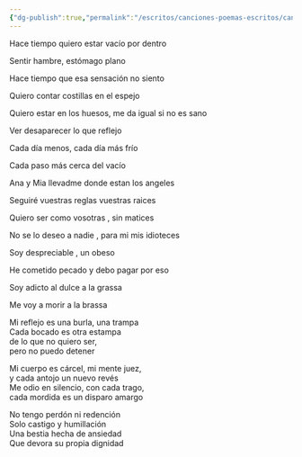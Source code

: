 ```yaml
---
{"dg-publish":true,"permalink":"/escritos/canciones-poemas-escritos/canciones-poemas-escritos/escapulas/"}
---
```


Hace tiempo quiero estar vacío por dentro

Sentir hambre, estómago plano

Hace tiempo que esa sensación no siento

Quiero contar costillas en el espejo

  

Quiero estar en los huesos, me da igual si no es sano

Ver desaparecer lo que reflejo

Cada día menos, cada día más frío

Cada paso más cerca del vacío

  

Ana y Mia llevadme donde estan los angeles

Seguiré vuestras reglas vuestras raices

Quiero ser como vosotras , sin matices

No se lo deseo a nadie , para mi mis idioteces  
  
Soy despreciable , un obeso

He cometido pecado y debo pagar por eso

Soy adicto al dulce a la grassa

Me voy a morir a la brassa

  

Mi reflejo es una burla, una trampa  
Cada bocado es otra estampa  
de lo que no quiero ser,  
pero no puedo detener

  

Mi cuerpo es cárcel, mi mente juez,  
y cada antojo un nuevo revés  
Me odio en silencio, con cada trago,  
cada mordida es un disparo amargo

  

No tengo perdón ni redención  
Solo castigo y humillación  
Una bestia hecha de ansiedad  
Que devora su propia dignidad